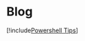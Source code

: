 Blog
=======================================

[!include[Powershell Tips](00b-Getting-Started/GettingStarted_PowerShellTipsAzSDK.md)]
